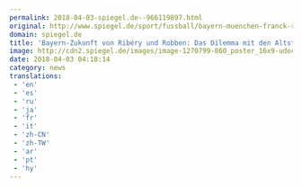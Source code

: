 ```yaml
---
permalink: 2018-04-03-spiegel.de--966119897.html
original: http://www.spiegel.de/sport/fussball/bayern-muenchen-franck-ribery-und-arjen-robben-wie-geht-es-weiter-a-1200926.html#ref=rss
domain: spiegel.de
title: 'Bayern-Zukunft von Ribéry und Robben: Das Dilemma mit den Altstars - SPIEGEL ONLINE - Sport'
image: http://cdn2.spiegel.de/images/image-1270799-860_poster_16x9-udoc-1270799.jpg
date: 2018-04-03 04:18:14
category: news
translations: 
 - 'en'
 - 'es'
 - 'ru'
 - 'ja'
 - 'fr'
 - 'it'
 - 'zh-CN'
 - 'zh-TW'
 - 'ar'
 - 'pt'
 - 'hy'
---
```


